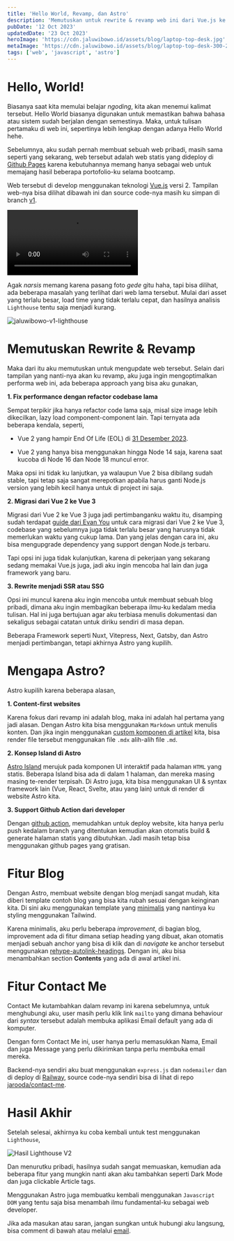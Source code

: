 ```yaml
---
title: 'Hello World, Revamp, dan Astro'
description: 'Memutuskan untuk rewrite & revamp web ini dari Vue.js ke Astro dan menambahkan fitur blog.'
pubDate: '12 Oct 2023'
updatedDate: '23 Oct 2023'
heroImage: 'https://cdn.jaluwibowo.id/assets/blog/laptop-top-desk.jpg'
metaImage: 'https://cdn.jaluwibowo.id/assets/blog/laptop-top-desk-300-225.png'
tags: ['web', 'javascript', 'astro']
---
```


# Hello, World!

Biasanya saat kita memulai belajar *ngoding*, kita akan menemui kalimat tersebut. Hello World biasanya digunakan untuk memastikan bahwa bahasa atau sistem sudah berjalan dengan semestinya. Maka, untuk tulisan pertamaku di web ini, sepertinya lebih lengkap dengan adanya Hello World hehe.

Sebelumnya, aku sudah pernah membuat sebuah web pribadi, masih sama seperti yang sekarang, web tersebut adalah web statis yang dideploy di [Github Pages](https://pages.github.com/) karena kebutuhannya memang hanya sebagai web untuk memajang hasil beberapa portofolio-ku selama bootcamp.

Web tersebut di develop menggunakan teknologi [Vue.js](https://vuejs.org/) versi 2. Tampilan web-nya bisa dilihat dibawah ini dan source code-nya masih ku simpan di branch [v1](https://github.com/jarooda/jarooda.github.io/tree/v1).

<div class=" flex justify-center mb-4">
  <video src="https://cdn.jaluwibowo.id/assets/blog/jaluwibowo-v1.mp4" controls="controls" class=" w-128">
  </video>
</div>

Agak *narsis* memang karena pasang foto *gede* gitu haha, tapi bisa dilihat, ada beberapa masalah yang terlihat dari web lama tersebut. Mulai dari asset yang terlalu besar, load time yang tidak terlalu cepat, dan hasilnya analisis `Lighthouse` tentu saja menjadi kurang.

![jaluwibowo-v1-lighthouse](https://cdn.jaluwibowo.id/assets/blog/jaluwibowo-v1-lighthouse.png)

# Memutuskan Rewrite & Revamp

Maka dari itu aku memutuskan untuk mengupdate web tersebut. Selain dari tampilan yang nanti-nya akan ku revamp, aku juga ingin mengoptimalkan performa web ini, ada beberapa approach yang bisa aku gunakan,

**1. Fix performance dengan refactor codebase lama**

Sempat terpikir jika hanya refactor code lama saja, misal size image lebih dikecilkan, lazy load component-component lain. Tapi ternyata ada beberapa kendala, seperti,

- Vue 2 yang hampir End Of Life (EOL) di [31 Desember 2023](https://v2.vuejs.org/lts/).

- Vue 2 yang hanya bisa menggunakan hingga Node 14 saja, karena saat kucoba di Node 16 dan Node 18 muncul error.

Maka opsi ini tidak ku lanjutkan, ya walaupun Vue 2 bisa dibilang sudah stable, tapi tetap saja sangat merepotkan apabila harus ganti Node.js version yang lebih kecil hanya untuk di project ini saja.

**2. Migrasi dari Vue 2 ke Vue 3**

Migrasi dari Vue 2 ke Vue 3 juga jadi pertimbanganku waktu itu, disamping sudah terdapat [guide dari Evan You](https://github.com/vuejs/vue-hackernews-2.0/compare/migration) untuk cara migrasi dari Vue 2 ke Vue 3, codebase yang sebelumnya juga tidak terlalu besar yang harusnya tidak memerlukan waktu yang cukup lama. Dan yang jelas dengan cara ini, aku bisa mengupgrade dependency yang support dengan Node.js terbaru.

Tapi opsi ini juga tidak kulanjutkan, karena di pekerjaan yang sekarang sedang memakai Vue.js juga, jadi aku ingin mencoba hal lain dan juga framework yang baru.

**3. Rewrite menjadi SSR atau SSG**

Opsi ini muncul karena aku ingin mencoba untuk membuat sebuah blog pribadi, dimana aku ingin membagikan beberapa ilmu-ku kedalam media tulisan. Hal ini juga bertujuan agar aku terbiasa menulis dokumentasi dan sekaligus sebagai catatan untuk diriku sendiri di masa depan.

Beberapa Framework seperti Nuxt, Vitepress, Next, Gatsby, dan Astro menjadi pertimbangan, tetapi akhirnya Astro yang kupilih.

# Mengapa Astro?

Astro kupilih karena beberapa alasan,

**1. Content-first websites**

Karena fokus dari revamp ini adalah blog, maka ini adalah hal pertama yang jadi alasan. Dengan Astro kita bisa menggunakan `Markdown` untuk menulis konten. Dan jika ingin menggunakan [custom komponen di artikel](https://docs.astro.build/en/guides/markdown-content/#using-components-in-mdx) kita, bisa render file tersebut menggunakan file `.mdx` alih-alih file `.md`.

**2. Konsep Island di Astro**

[Astro Island](https://docs.astro.build/en/concepts/islands/) merujuk pada komponen UI interaktif pada halaman `HTML` yang statis. Beberapa Island bisa ada di dalam 1 halaman, dan mereka masing masing te-render terpisah. Di Astro juga, kita bisa menggunakan UI & syntax framework lain (Vue, React, Svelte, atau yang lain) untuk di render di website Astro kita.

**3. Support Github Action dari developer**

Dengan [github action](https://docs.astro.build/en/guides/deploy/github/), memudahkan untuk deploy website, kita hanya perlu push kedalam branch yang ditentukan kemudian akan otomatis build & generate halaman statis yang dibutuhkan. Jadi masih tetap bisa menggunakan github pages yang gratisan.

# Fitur Blog

Dengan Astro, membuat website dengan blog menjadi sangat mudah, kita diberi template contoh blog yang bisa kita rubah sesuai dengan keinginan kita. Di sini aku menggunakan template yang [minimalis](https://github.com/withastro/astro/tree/latest/examples/blog) yang nantinya ku styling menggunakan Tailwind.

Karena minimalis, aku perlu beberapa *improvement*, di bagian blog, improvement ada di fitur dimana setiap heading yang dibuat, akan otomatis menjadi sebuah anchor yang bisa di klik dan di *navigate* ke anchor tersebut menggunakan [rehype-autolink-headings](https://github.com/rehypejs/rehype-autolink-headings). Dengan ini, aku bisa menambahkan section **Contents** yang ada di awal artikel ini.

# Fitur Contact Me

Contact Me kutambahkan dalam revamp ini karena sebelumnya, untuk menghubungi aku, user masih perlu klik link `mailto` yang dimana behaviour dari *syntax* tersebut adalah membuka aplikasi Email default yang ada di komputer.

Dengan form Contact Me ini, user hanya perlu memasukkan Nama, Email dan juga Message yang perlu dikirimkan tanpa perlu membuka email mereka.

Backend-nya sendiri aku buat menggunakan `express.js` dan `nodemailer` dan di deploy di [Railway](https://railway.app/), source code-nya sendiri bisa di lihat di repo [jarooda/contact-me](https://github.com/jarooda/contact-me).

# Hasil Akhir

Setelah selesai, akhirnya ku coba kembali untuk test menggunakan `Lighthouse`,

![Hasil Lighthouse V2](https://cdn.jaluwibowo.id/assets/blog/jaluwibowo-v2-lighthouse.png)

Dan menurutku pribadi, hasilnya sudah sangat memuaskan, kemudian ada beberapa fitur yang mungkin nanti akan aku tambahkan seperti Dark Mode dan juga clickable Article tags.

Menggunakan Astro juga membuatku kembali menggunakan `Javascript DOM` yang tentu saja bisa menambah ilmu fundamental-ku sebagai web developer.

Jika ada masukan atau saran, jangan sungkan untuk hubungi aku langsung, bisa comment di bawah atau melalui [email](https://www.jaluwibowo.id/#contactme).